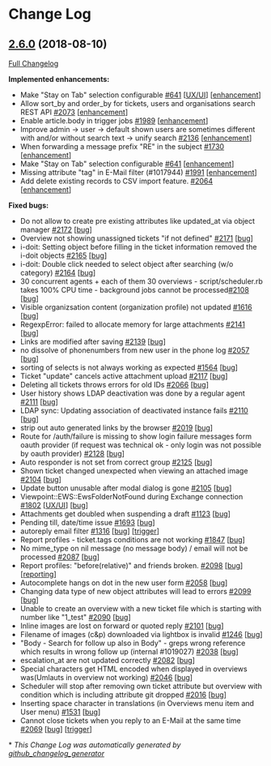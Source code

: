 # Change Log

## [2.6.0](https://github.com/zammad/zammad/tree/2.6.0) (2018-08-10)
[Full Changelog](https://github.com/zammad/zammad/compare/2.5.0...2.6.0)

**Implemented enhancements:**
- Make "Stay on Tab" selection configurable [\#641](https://github.com/zammad/zammad/issues/641) [[UX/UI](https://github.com/zammad/zammad/labels/UX/UI)] [[enhancement](https://github.com/zammad/zammad/labels/enhancement)]
- Allow sort_by and order_by for tickets, users and organisations search REST API [\#2073](https://github.com/zammad/zammad/issues/2073) [[enhancement](https://github.com/zammad/zammad/labels/enhancement)]
- Enable article.body in trigger jobs [\#1989](https://github.com/zammad/zammad/issues/1989) [[enhancement](https://github.com/zammad/zammad/labels/enhancement)]
- Improve admin -\> user -\> default shown users are sometimes different with and/or without search text -\> unify search [\#2136](https://github.com/zammad/zammad/issues/2136) [[enhancement](https://github.com/zammad/zammad/labels/enhancement)]
- When forwarding a message prefix "RE" in the subject [\#1730](https://github.com/zammad/zammad/issues/1730) [[enhancement](https://github.com/zammad/zammad/labels/enhancement)]
- Make "Stay on Tab" selection configurable [\#641](https://github.com/zammad/zammad/issues/641) [[enhancement](https://github.com/zammad/zammad/labels/enhancement)]
- Missing attribute "tag" in E-Mail filter \(\#1017944\) [\#1991](https://github.com/zammad/zammad/issues/1991) [[enhancement](https://github.com/zammad/zammad/labels/enhancement)]
- Add delete existing records to CSV import feature. [\#2064](https://github.com/zammad/zammad/issues/2064) [[enhancement](https://github.com/zammad/zammad/labels/enhancement)]

**Fixed bugs:**
- Do not allow to create pre existing attributes like updated\_at via object manager [\#2172](https://github.com/zammad/zammad/issues/2172) [[bug](https://github.com/zammad/zammad/labels/bug)]
- Overview not showing unassigned tickets "if not defined" [\#2171](https://github.com/zammad/zammad/issues/2171) [[bug](https://github.com/zammad/zammad/labels/bug)]
- i-doit: Setting object before filling in the ticket information removed the i-doit objects [\#2165](https://github.com/zammad/zammad/issues/2165) [[bug](https://github.com/zammad/zammad/labels/bug)]
- i-doit: Double click needed to select object after searching \(w/o category\) [\#2164](https://github.com/zammad/zammad/issues/2164) [[bug](https://github.com/zammad/zammad/labels/bug)]
- 30 concurrent agents + each of them 30 overviews - script/scheduler.rb takes 100% CPU time - background jobs cannot be processed[\#2108](https://github.com/zammad/zammad/issues/2108) [[bug](https://github.com/zammad/zammad/labels/bug)]
- Visible organizsation content (organization profile) not updated [\#1616](https://github.com/zammad/zammad/issues/1616) [[bug](https://github.com/zammad/zammad/labels/bug)]
- RegexpError: failed to allocate memory for large attachments [\#2141](https://github.com/zammad/zammad/issues/2141) [[bug](https://github.com/zammad/zammad/labels/bug)]
- Links are modified after saving [\#2139](https://github.com/zammad/zammad/issues/2139) [[bug](https://github.com/zammad/zammad/labels/bug)]
- no dissolve of phonenumbers from new user in the phone log [\#2057](https://github.com/zammad/zammad/issues/2057) [[bug](https://github.com/zammad/zammad/labels/bug)]
- sorting of selects is not always working as expected [\#1564](https://github.com/zammad/zammad/issues/1564) [[bug](https://github.com/zammad/zammad/labels/bug)]
- Ticket "update" cancels active attachment upload [\#2117](https://github.com/zammad/zammad/issues/2117) [[bug](https://github.com/zammad/zammad/labels/bug)]
- Deleting all tickets throws errors for old IDs [\#2066](https://github.com/zammad/zammad/issues/2066) [[bug](https://github.com/zammad/zammad/labels/bug)]
- User history shows LDAP deactivation was done by a regular agent [\#2111](https://github.com/zammad/zammad/issues/2111) [[bug](https://github.com/zammad/zammad/labels/bug)]
- LDAP sync: Updating association of deactivated instance fails [\#2110](https://github.com/zammad/zammad/issues/2110) [[bug](https://github.com/zammad/zammad/labels/bug)]
- strip out auto generated links by the browser [\#2019](https://github.com/zammad/zammad/issues/2019) [[bug](https://github.com/zammad/zammad/labels/bug)]
- Route for /auth/failure is missing to show login failure messages form oauth provider \(if request was technical ok - only login was not possible by oauth provider\) [\#2128](https://github.com/zammad/zammad/issues/2128) [[bug](https://github.com/zammad/zammad/labels/bug)]
- Auto responder is not set from correct group [\#2125](https://github.com/zammad/zammad/issues/2125) [[bug](https://github.com/zammad/zammad/labels/bug)]
- Shown ticket changed unexpected when viewing an attached image [\#2104](https://github.com/zammad/zammad/issues/2104) [[bug](https://github.com/zammad/zammad/labels/bug)]
- Update button unusable after modal dialog is gone [\#2105](https://github.com/zammad/zammad/issues/2105) [[bug](https://github.com/zammad/zammad/labels/bug)]
- Viewpoint::EWS::EwsFolderNotFound during Exchange connection [\#1802](https://github.com/zammad/zammad/issues/1802) [[UX/UI](https://github.com/zammad/zammad/labels/UX/UI)] [[bug](https://github.com/zammad/zammad/labels/bug)]
- Attachments get doubled when suspending a draft [\#1123](https://github.com/zammad/zammad/issues/1123) [[bug](https://github.com/zammad/zammad/labels/bug)]
- Pending till, date/time issue [\#1693](https://github.com/zammad/zammad/issues/1693) [[bug](https://github.com/zammad/zammad/labels/bug)]
- autoreply email filter [\#1316](https://github.com/zammad/zammad/issues/1316) [[bug](https://github.com/zammad/zammad/labels/bug)] [[trigger](https://github.com/zammad/zammad/labels/trigger)]
- Report profiles - ticket.tags conditions are not working [\#1847](https://github.com/zammad/zammad/issues/1847) [[bug](https://github.com/zammad/zammad/labels/bug)]
- No mime\_type on nil message \(no message body\) / email will not be processed [\#2087](https://github.com/zammad/zammad/issues/2087) [[bug](https://github.com/zammad/zammad/labels/bug)]
- Report profiles: "before\(relative\)" and friends broken. [\#2098](https://github.com/zammad/zammad/issues/2098) [[bug](https://github.com/zammad/zammad/labels/bug)] [[reporting](https://github.com/zammad/zammad/labels/reporting)]
- Autocomplete hangs on dot in the new user form [\#2058](https://github.com/zammad/zammad/issues/2058) [[bug](https://github.com/zammad/zammad/labels/bug)]
- Changing data type of new object attributes will lead to errors [\#2099](https://github.com/zammad/zammad/issues/2099) [[bug](https://github.com/zammad/zammad/labels/bug)]
- Unable to create an overview with a new ticket file which is starting with number like "1\_test" [\#2090](https://github.com/zammad/zammad/issues/2090) [[bug](https://github.com/zammad/zammad/labels/bug)]
- Inline images are lost on forward or quoted reply [\#2101](https://github.com/zammad/zammad/issues/2101) [[bug](https://github.com/zammad/zammad/labels/bug)]
- Filename of images \(c&p\) downloaded via lightbox is invalid [\#1246](https://github.com/zammad/zammad/issues/1246) [[bug](https://github.com/zammad/zammad/labels/bug)]
- "Body - Search for follow up also in Body" - greps wrong reference which results in wrong follow up \(internal \#1019027\) [\#2038](https://github.com/zammad/zammad/issues/2038) [[bug](https://github.com/zammad/zammad/labels/bug)]
- escalation\_at are not updated correctly [\#2082](https://github.com/zammad/zammad/issues/2082) [[bug](https://github.com/zammad/zammad/labels/bug)]
- Special characters get HTML encoded when displayed in overviews was\(Umlauts in overview not working\) [\#2046](https://github.com/zammad/zammad/issues/2046) [[bug](https://github.com/zammad/zammad/labels/bug)]
- Scheduler will stop after removing own ticket attribute but overview with condition which is including attribute git dropped [\#2016](https://github.com/zammad/zammad/issues/2016) [[bug](https://github.com/zammad/zammad/labels/bug)]
- Inserting space character in translations \(in Overviews menu item and User menu\) [\#1531](https://github.com/zammad/zammad/issues/1531) [[bug](https://github.com/zammad/zammad/labels/bug)]
- Cannot close tickets when you reply to an E-Mail at the same time [\#2069](https://github.com/zammad/zammad/issues/2069) [[bug](https://github.com/zammad/zammad/labels/bug)] [[trigger](https://github.com/zammad/zammad/labels/trigger)]

\* *This Change Log was automatically generated by [github_changelog_generator](https://github.com/skywinder/Github-Changelog-Generator)*